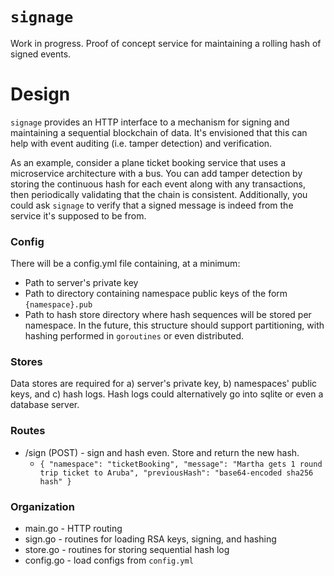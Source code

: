 # `signage`
Work in progress.  Proof of concept service for maintaining a rolling hash of
signed events.

# Design
`signage` provides an HTTP interface to a mechanism for signing and maintaining
a sequential blockchain of data.  It's envisioned that this can help with event auditing (i.e. tamper detection) and verification.

As an example, consider a plane ticket booking service that uses a microservice architecture with a bus.  You can add tamper detection by storing the continuous hash for each event along with any transactions, then periodically validating that the chain is consistent.  Additionally, you could ask `signage` to verify that a signed message is indeed from the service it's supposed to be from.

### Config
There will be a config.yml file containing, at a minimum:
- Path to server's private key
- Path to directory containing namespace public keys of the form `{namespace}.pub`
- Path to hash store directory where hash sequences will be stored per namespace.  In the future, this structure should support partitioning, with hashing performed in `goroutines` or even distributed.

### Stores
Data stores are required for a) server's private key, b) namespaces' public keys, and c) hash logs.  Hash logs could alternatively go into sqlite or even a database server.

### Routes
- /sign (POST) - sign and hash even.  Store and return the new hash.
  - `{ "namespace": "ticketBooking", "message": "Martha gets 1 round trip ticket to Aruba", "previousHash": "base64-encoded sha256 hash" }`

### Organization
- main.go - HTTP routing
- sign.go - routines for loading RSA keys, signing, and hashing
- store.go - routines for storing sequential hash log
- config.go - load configs from `config.yml`
